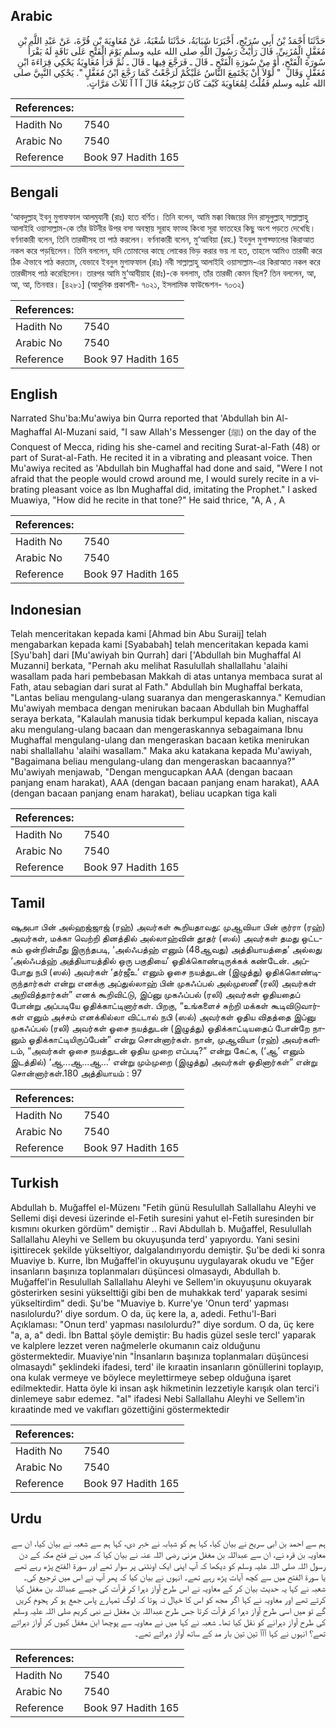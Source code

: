 ## Arabic


<div dir="rtl" lang="ar" style={{fontSize:'larger',backgroundColor:'#f8f9fa',padding:20}}>
حَدَّثَنَا أَحْمَدُ بْنُ أَبِي سُرَيْجٍ، أَخْبَرَنَا شَبَابَةُ، حَدَّثَنَا شُعْبَةُ، عَنْ مُعَاوِيَةَ بْنِ قُرَّةَ، عَنْ عَبْدِ اللَّهِ بْنِ مُغَفَّلٍ الْمُزَنِيِّ، قَالَ رَأَيْتُ رَسُولَ اللَّهِ صلى الله عليه وسلم يَوْمَ الْفَتْحِ عَلَى نَاقَةٍ لَهُ يَقْرَأُ سُورَةَ الْفَتْحِ، أَوْ مِنْ سُورَةِ الْفَتْحِ ـ قَالَ ـ فَرَجَّعَ فِيهَا ـ قَالَ ـ ثُمَّ قَرَأَ مُعَاوِيَةُ يَحْكِي قِرَاءَةَ ابْنِ مُغَفَّلٍ وَقَالَ ‏ "‏ لَوْلاَ أَنْ يَجْتَمِعَ النَّاسُ عَلَيْكُمْ لَرَجَّعْتُ كَمَا رَجَّعَ ابْنُ مُغَفَّلٍ ‏"‏‏.‏ يَحْكِي النَّبِيَّ صلى الله عليه وسلم فَقُلْتُ لِمُعَاوِيَةَ كَيْفَ كَانَ تَرْجِيعُهُ قَالَ آ آ آ ثَلاَثَ مَرَّاتٍ‏.‏
</div>
<div style={{backgroundColor:'#f8f9fa',padding:20, marginBottom: 10}}><table> <thead> <tr> <th>References:</th> <th></th> </tr> </thead> <tbody><tr><td>Hadith No</td><td>7540</td></tr><tr><td>Arabic No</td><td>7540</td></tr><tr><td>Reference</td><td>Book 97 Hadith 165</td></tr></tbody></table></div>

## Bengali


<div dir="ltr" lang="bn" style={{fontSize:'larger',backgroundColor:'#f8f9fa',padding:20}}>
‘আবদুল্লাহ্ ইবনু মুগাফফাল আলমুযানী (রাঃ) হতে বর্ণিত। তিনি বলেন, আমি মক্কা বিজয়ের দিন রাসূলুল্লাহ্ সাল্লাল্লাহু আলাইহি ওয়াসাল্লাম-কে তাঁর উটনীর উপর বসা অবস্থায় সূরাহ ফাত্হ কিংবা সূরা ফাতহের কিছু অংশ পড়তে দেখেছি। বর্ণনাকারী বলেন, তিনি তারজীসহ তা পাঠ করলেন। বর্ণনাকারী বলেন, মু‘আবিয়া (রহ.) ইবনুল মুগাফ্ফালের কিরাআত নকল করে পড়ছিলেন। তিনি বললেন, যদি তোমাদের কাছে লোকের ভিড় করার ভয় না হত, তাহলে আমিও তারজী করে ঠিক ঐভাবে পাঠ করতাম, যেভাবে ইবনুল মুগাফফাল (রাঃ) নবী সাল্লাল্লাহু আলাইহি ওয়াসাল্লাম-এর কিরাআত নকল করে তারজীসহ পাঠ করেছিলেন। তারপর আমি মু‘আবীয়াহ (রাঃ)-কে বললাম, তাঁর তারজী কেমন ছিল? তিন বললেন, আ, আ, আ, তিনবার। [৪২৮১] (আধুনিক প্রকাশনী- ৭০২১, ইসলামিক ফাউন্ডেশন- ৭০৩২)
</div>
<div style={{backgroundColor:'#f8f9fa',padding:20, marginBottom: 10}}><table> <thead> <tr> <th>References:</th> <th></th> </tr> </thead> <tbody><tr><td>Hadith No</td><td>7540</td></tr><tr><td>Arabic No</td><td>7540</td></tr><tr><td>Reference</td><td>Book 97 Hadith 165</td></tr></tbody></table></div>

## English


<div dir="ltr" lang="en" style={{fontSize:'larger',backgroundColor:'#f8f9fa',padding:20}}>
Narrated Shu'ba:Mu'awiya bin Qurra reported that 'Abdullah bin Al-Maghaffal Al-Muzani said, "I saw Allah's Messenger (ﷺ) on the day of the Conquest of Mecca, riding his she-camel and reciting Surat-al-Fath (48) or part of Surat-al-Fath. He recited it in a vibrating and pleasant voice. Then Mu'awiya recited as 'Abdullah bin Mughaffal had done and said, "Were I not afraid that the people would crowd around me, I would surely recite in a vibrating pleasant voice as Ibn Mughaffal did, imitating the Prophet." I asked Muawiya, "How did he recite in that tone?" He said thrice, "A, A , A
</div>
<div style={{backgroundColor:'#f8f9fa',padding:20, marginBottom: 10}}><table> <thead> <tr> <th>References:</th> <th></th> </tr> </thead> <tbody><tr><td>Hadith No</td><td>7540</td></tr><tr><td>Arabic No</td><td>7540</td></tr><tr><td>Reference</td><td>Book 97 Hadith 165</td></tr></tbody></table></div>

## Indonesian


<div dir="ltr" lang="id" style={{fontSize:'larger',backgroundColor:'#f8f9fa',padding:20}}>
Telah menceritakan kepada kami [Ahmad bin Abu Suraij] telah mengabarkan kepada kami [Syababah] telah menceritakan kepada kami [Syu'bah] dari [Mu'awiyah bin Qurrah] dari ['Abdullah bin Mughaffal Al Muzanni] berkata, "Pernah aku melihat Rasulullah shallallahu 'alaihi wasallam pada hari pembebasan Makkah di atas untanya membaca surat al Fath, atau sebagian dari surat al Fath." Abdullah bin Mughaffal berkata, "Lantas beliau mengulang-ulang suaranya dan mengeraskannya." Kemudian Mu'awiyah membaca dengan menirukan bacaan Abdullah bin Mughaffal seraya berkata, "Kalaulah manusia tidak berkumpul kepada kalian, niscaya aku mengulang-ulang bacaan dan mengeraskannya sebagaimana Ibnu Mughaffal mengulang-ulang dan mengeraskan bacaan ketika menirukan nabi shallallahu 'alaihi wasallam." Maka aku katakana kepada Mu'awiyah, "Bagaimana beliau mengulang-ulang dan mengeraskan bacaannya?" Mu'awiyah menjawab, "Dengan mengucapkan AAA (dengan bacaan panjang enam harakat), AAA (dengan bacaan panjang enam harakat), AAA (dengan bacaan panjang enam harakat), beliau ucapkan tiga kali
</div>
<div style={{backgroundColor:'#f8f9fa',padding:20, marginBottom: 10}}><table> <thead> <tr> <th>References:</th> <th></th> </tr> </thead> <tbody><tr><td>Hadith No</td><td>7540</td></tr><tr><td>Arabic No</td><td>7540</td></tr><tr><td>Reference</td><td>Book 97 Hadith 165</td></tr></tbody></table></div>

## Tamil


<div dir="ltr" lang="ta" style={{fontSize:'larger',backgroundColor:'#f8f9fa',padding:20}}>
ஷுஅபா பின் அல்ஹஜ்ஜாஜ் (ரஹ்) அவர்கள் கூறியதாவது: முஆவியா பின் குர்ரா (ரஹ்) அவர்கள், மக்கா வெற்றி தினத்தில் அல்லாஹ்வின் தூதர் (ஸல்) அவர்கள் தமது ஒட்டகம் ஒன்றின்மீது இருந்தபடி, ‘அல்ஃபத்ஹ் எனும் (48ஆவது) அத்தியாயத்தை’ அல்லது ‘அல்ஃபத்ஹ் அத்தியாயத்தில் ஒரு பகுதியை’ ஓதிக்கொண்டிருக்கக் கண்டேன். அப்போது நபி (ஸல்) அவர்கள் ‘தர்ஜீஉ’ எனும் ஓசை நயத்துடன் (இழுத்து) ஓதிக்கொண்டிருந்தார்கள் என்று எனக்கு அப்துல்லாஹ் பின் முகஃப்பல் அல்முஸனீ (ரலி) அவர்கள் அறிவித்தார்கள்” எனக் கூறிவிட்டு, இப்னு முகஃப்பல் (ரலி) அவர்கள் ஓதியதைப் போன்று அப்படியே ஓதிக்காட்டினார்கள். பிறகு, “உங்களைச் சுற்றி மக்கள் கூடிவிடுவார்கள் எனும் அச்சம் எனக்கில்லா விட்டால் நபி (ஸல்) அவர்கள் ஓதிய விதத்தை இப்னு முகஃப்பல் (ரலி) அவர்கள் ஓசை நயத்துடன் (இழுத்து) ஓதிக்காட்டியதைப் போன்றே நானும் ஓதிக்காட்டியிருப்பேன்” என்று சொன்னார்கள். நான், முஆவியா (ரஹ்) அவர்களிடம், “அவர்கள் ஓசை நயத்துடன் ஓதிய முறை எப்படி?” என்று கேட்க, (‘ஆ’ எனும் இடத்தில்) ‘ஆ...ஆ...ஆ...’ என்று மும்முறை (இழுத்து) அவர்கள் ஓதினார்கள்” என்று சொன்னார்கள்.180 அத்தியாயம் : 97
</div>
<div style={{backgroundColor:'#f8f9fa',padding:20, marginBottom: 10}}><table> <thead> <tr> <th>References:</th> <th></th> </tr> </thead> <tbody><tr><td>Hadith No</td><td>7540</td></tr><tr><td>Arabic No</td><td>7540</td></tr><tr><td>Reference</td><td>Book 97 Hadith 165</td></tr></tbody></table></div>

## Turkish


<div dir="ltr" lang="tr" style={{fontSize:'larger',backgroundColor:'#f8f9fa',padding:20}}>
Abdullah b. Muğaffel el-Müzenı "Fetih günü Resulullah Sallallahu Aleyhi ve Sellemi dişi devesi üzerinde el-Fetih suresini yahut el-Fetih suresinden bir kısmını okurken gördüm" demiştir .. Ravi Abdullah b. Muğaffel, Resulullah Sallallahu Aleyhi ve Sellem bu okuyuşunda terd' yapıyordu. Yani sesini işittirecek şekilde yükseltiyor, dalgalandırıyordu demiştir. Şu'be dedi ki sonra Muaviye b. Kurre, İbn Muğaffel'in okuyuşunu uygulayarak okudu ve "Eğer insanların başınıza toplanmaları düşüncesi olmasaydı, Abdullah b. Muğaffel'in Resulullah Sallallahu Aleyhi ve Sellem'in okuyuşunu okuyarak gösterirken sesini yükselttiği gibi ben de muhakkak terd' yaparak sesimi yükseltirdim" dedi. Şu'be "Muaviye b. Kurre'ye 'Onun terd' yapması nasılolurdu?' diye sordum. O da, üç kere la, a, adedi. Fethu'l-Bari Açıklaması: "Onun terd' yapması nasılolurdu?" diye sordum. O da, üç kere "a, a, a" dedi. İbn Battal şöyle demiştir: Bu hadis güzel sesle tercl' yaparak ve kalplere lezzet veren nağmelerle okumanın caiz olduğunu göstermektedir. Muaviye'nin "İnsanların başınıza toplanmaları düşüncesi olmasaydı" şeklindeki ifadesi, terd' ile kıraatin insanların gönüllerini toplayıp, ona kulak vermeye ve böylece meylettirmeye sebep olduğuna işaret edilmektedir. Hatta öyle ki insan aşk hikmetinin lezzetiyle karışık olan terci'i dinlemeye sabır edemez. "aI" ifadesi Nebi Sallallahu Aleyhi ve Sellem'in kıraatinde med ve vakıfları gözettiğini göstermektedir
</div>
<div style={{backgroundColor:'#f8f9fa',padding:20, marginBottom: 10}}><table> <thead> <tr> <th>References:</th> <th></th> </tr> </thead> <tbody><tr><td>Hadith No</td><td>7540</td></tr><tr><td>Arabic No</td><td>7540</td></tr><tr><td>Reference</td><td>Book 97 Hadith 165</td></tr></tbody></table></div>

## Urdu


<div dir="rtl" lang="ur" style={{fontSize:'larger',backgroundColor:'#f8f9fa',padding:20}}>
ہم سے احمد بن ابی سریح نے بیان کیا، کہا ہم کو شبابہ نے خبر دی، کہا ہم سے شعبہ نے بیان کیا، ان سے معاویہ بن قرہ نے، ان سے عبداللہ بن مغفل مزنی رضی اللہ عنہ نے بیان کیا کہ میں نے فتح مکہ کے دن رسول اللہ صلی اللہ علیہ وسلم کو دیکھا کہ آپ اپنی ایک اونٹنی پر سوار تھے اور سورۃ الفتح پڑھ رہے تھے یا سورۃ الفتح میں سے کچھ آیات پڑھ رہے تھے۔ انہوں نے بیان کیا کہ پھر آپ نے اس میں ترجیع کی۔ شعبہ نے کہا یہ حدیث بیان کر کے معاویہ نے اس طرح آواز دہرا کر قرآت کی جیسے عبداللہ بن مغفل کیا کرتے تھے اور معاویہ نے کہا اگر مجھ کو اس کا خیال نہ ہوتا کہ لوگ تمہارے پاس جمع ہو کر ہجوم کریں گے تو میں اسی طرح آواز دہرا کر قرآت کرتا جس طرح عبداللہ بن مغفل نے نبی کریم صلی اللہ علیہ وسلم کی طرح آواز دہرانے کو نقل کیا تھا۔ شعبہ نے کہا میں نے معاویہ سے پوچھا ابن مغفل کیوں کر آواز دہراتے تھے؟ انہوں نے کہا آآآ تین تین بار مد کے ساتھ آواز دہراتے تھے۔
</div>
<div style={{backgroundColor:'#f8f9fa',padding:20, marginBottom: 10}}><table> <thead> <tr> <th>References:</th> <th></th> </tr> </thead> <tbody><tr><td>Hadith No</td><td>7540</td></tr><tr><td>Arabic No</td><td>7540</td></tr><tr><td>Reference</td><td>Book 97 Hadith 165</td></tr></tbody></table></div>